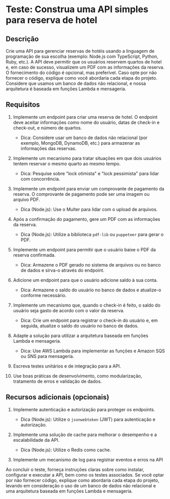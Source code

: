 # Teste: Construa uma API simples para reserva de hotel

## Descrição

Crie uma API para gerenciar reservas de hotéis usando a linguagem de programação de sua escolha (exemplo: Node.js com TypeScript, Python, Ruby, etc.). A API deve permitir que os usuários reservem quartos de hotel e, em caso de sucesso, visualizem um PDF com as informações da reserva. O fornecimento do código é opcional, mas preferível. Caso opte por não fornecer o código, explique como você abordaria cada etapa do projeto. Considere que usamos um banco de dados não relacional, e nossa arquitetura é baseada em funções Lambda e mensageria.

## Requisitos

1. Implemente um endpoint para criar uma reserva de hotel. O endpoint deve aceitar informações como nome do usuário, datas de check-in e check-out, e número de quartos.
   - Dica: Considere usar um banco de dados não relacional (por exemplo, MongoDB, DynamoDB, etc.) para armazenar as informações das reservas.

2. Implemente um mecanismo para tratar situações em que dois usuários tentem reservar o mesmo quarto ao mesmo tempo.
   - Dica: Pesquise sobre "lock otimista" e "lock pessimista" para lidar com concorrência.

3. Implemente um endpoint para enviar um comprovante de pagamento da reserva. O comprovante de pagamento pode ser uma imagem ou arquivo PDF.
   - Dica (Node.js): Use o Multer para lidar com o upload de arquivos.

4. Após a confirmação do pagamento, gere um PDF com as informações da reserva.
   - Dica (Node.js): Utilize a biblioteca `pdf-lib` ou `puppeteer` para gerar o PDF.

5. Implemente um endpoint para permitir que o usuário baixe o PDF da reserva confirmada.
   - Dica: Armazene o PDF gerado no sistema de arquivos ou no banco de dados e sirva-o através do endpoint.

6. Adicione um endpoint para que o usuário adicione saldo à sua conta.
   - Dica: Armazene o saldo do usuário no banco de dados e atualize-o conforme necessário.

7. Implemente um mecanismo que, quando o check-in é feito, o saldo do usuário seja gasto de acordo com o valor da reserva.
   - Dica: Crie um endpoint para registrar o check-in do usuário e, em seguida, atualize o saldo do usuário no banco de dados.

8. Adapte a solução para utilizar a arquitetura baseada em funções Lambda e mensageria.
   - Dica: Use AWS Lambda para implementar as funções e Amazon SQS ou SNS para mensageria.

9. Escreva testes unitários e de integração para a API.

10. Use boas práticas de desenvolvimento, como modularização, tratamento de erros e validação de dados.

## Recursos adicionais (opcionais)

1. Implemente autenticação e autorização para proteger os endpoints.
   - Dica (Node.js): Utilize o `jsonwebtoken` (JWT) para autenticação e autorização.

2. Implemente uma solução de cache para melhorar o desempenho e a escalabilidade da API.
   - Dica (Node.js): Utilize o Redis como cache.

3. Implemente um mecanismo de log para registrar eventos e erros na API

Ao concluir o teste, forneça instruções claras sobre como instalar, configurar e executar a API, bem como os testes associados. Se você optar por não fornecer código, explique como abordaria cada etapa do projeto, levando em consideração o uso de um banco de dados não relacional e uma arquitetura baseada em funções Lambda e mensageria.
